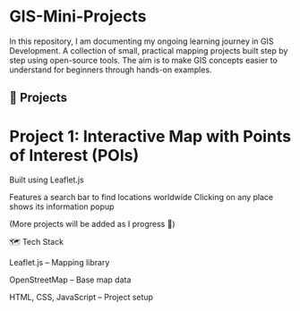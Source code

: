 # GIS-Mini-Projects
In this repository, I am documenting my ongoing learning journey in GIS Development. 
A collection of small, practical mapping projects built step by step using open-source tools.
The aim is to make GIS concepts easier to understand for beginners through hands-on examples.

## 📂 Projects
# Project 1: Interactive Map with Points of Interest (POIs)

Built using Leaflet.js

Features a search bar to find locations worldwide
Clicking on any place shows its information popup 

(More projects will be added as I progress 🚀)

🗺️ Tech Stack

Leaflet.js – Mapping library

OpenStreetMap – Base map data

HTML, CSS, JavaScript – Project setup
